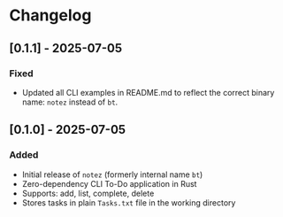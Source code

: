 # Changelog

## [0.1.1] - 2025-07-05
### Fixed
- Updated all CLI examples in README.md to reflect the correct binary name: `notez` instead of `bt`.

## [0.1.0] - 2025-07-05
### Added
- Initial release of `notez` (formerly internal name `bt`)
- Zero-dependency CLI To-Do application in Rust
- Supports: add, list, complete, delete
- Stores tasks in plain `Tasks.txt` file in the working directory
